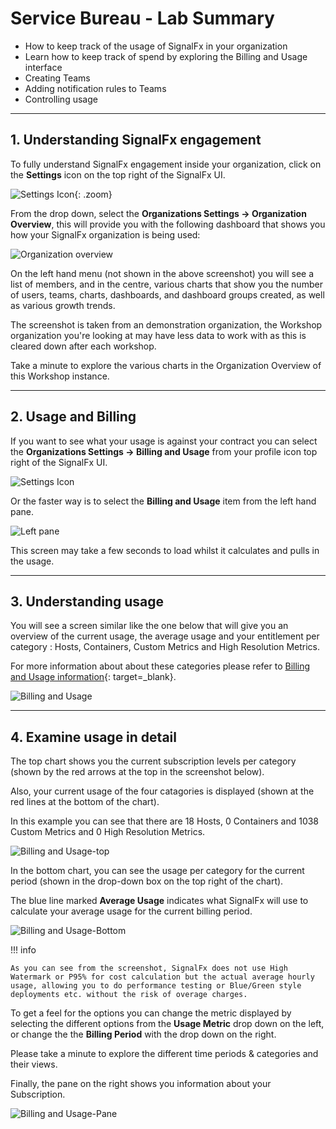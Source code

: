 # Service Bureau - Lab Summary

* How to keep track of the usage of SignalFx in your organization
* Learn how to keep track of spend by exploring the Billing and Usage interface
* Creating Teams
* Adding notification rules to Teams
* Controlling usage

---

## 1. Understanding SignalFx engagement

To fully understand SignalFx engagement inside your organization, click on the **Settings** icon on the top right of the SignalFx UI.

![Settings Icon](../images/servicebureau/settings.png){: .zoom}

From the drop down, select the **Organizations Settings → Organization Overview**, this will provide you with the following dashboard that shows you how your SignalFx organization is being used:

![Organization overview](../images/servicebureau/M5-l1-3.png)

On the left hand menu (not shown in the above screenshot) you will see a list of members, and in the centre, various charts that show you the number of users, teams, charts, dashboards, and dashboard groups created, as well as various growth trends.

The screenshot is taken from an demonstration organization, the Workshop organization you're looking at may have less data to work with as this is cleared down after each workshop.

Take a minute to explore the various charts in the Organization Overview of this Workshop instance.

---

## 2. Usage and Billing

If you want to see what your usage is against your contract you can select the **Organizations Settings → Billing and Usage** from your profile icon top right of the SignalFx UI.

![Settings Icon](../images/servicebureau/settings.png)

Or the faster way is to select the **Billing and Usage** item from the left hand pane.

![Left pane](../images/servicebureau/billing-and-usage-menu.png)

This screen may take a few seconds to load whilst it calculates and pulls in the usage.

---

## 3. Understanding usage

You will see a screen similar like the one below that will give you an overview of the current usage, the average usage and your entitlement per category : Hosts, Containers, Custom Metrics and High Resolution Metrics.  

For more information about about these categories please refer to [Billing and Usage information](https://docs.signalfx.com/en/latest/admin-guide/usage.html#viewing-billing-and-usage-information){: target=_blank}.

![Billing and Usage](../images/servicebureau/M5-l1-5.png)

---

## 4. Examine usage in detail

The top chart shows you the current subscription levels per category (shown by the red arrows at the top in the screenshot below).

Also, your current usage of the four catagories is displayed (shown at the red lines at the bottom of the chart).

In this example you can see that there are 18 Hosts, 0 Containers and 1038 Custom Metrics and 0 High Resolution Metrics.

![Billing and Usage-top](../images/servicebureau/M5-l1-6.png)

In the bottom chart, you can see the usage per category for the current period (shown in the drop-down box on the top right of the chart).

The blue line marked **Average Usage** indicates what SignalFx will use to calculate your average usage for the current billing period.

![Billing and Usage-Bottom](../images/servicebureau/M5-l1-7.png)

!!! info

    As you can see from the screenshot, SignalFx does not use High Watermark or P95% for cost calculation but the actual average hourly usage, allowing you to do performance testing or Blue/Green style deployments etc. without the risk of overage charges.

To get a feel for the options you can change the metric displayed by selecting the different options from the **Usage Metric** drop down on the left, or change the the **Billing Period** with the drop down on the right.

Please take a minute to explore the different time periods & categories and their views.

Finally, the pane on the right shows you information about your Subscription.

![Billing and Usage-Pane](../images/servicebureau/M5-l1-8.png)
